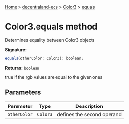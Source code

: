 [Home](./index) &gt; [decentraland-ecs](./decentraland-ecs.md) &gt; [Color3](./decentraland-ecs.color3.md) &gt; [equals](./decentraland-ecs.color3.equals.md)

# Color3.equals method

Determines equality between Color3 objects

**Signature:**
```javascript
equals(otherColor: Color3): boolean;
```
**Returns:** `boolean`

true if the rgb values are equal to the given ones

## Parameters

|  Parameter | Type | Description |
|  --- | --- | --- |
|  `otherColor` | `Color3` | defines the second operand |

